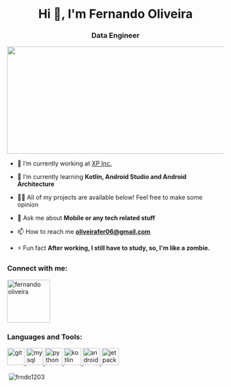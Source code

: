 <h1 align="center">Hi 👋, I'm Fernando Oliveira</h1>
<h3 align="center">Data Engineer</h3>
<img src="https://www.nielsen.com/wp-content/uploads/sites/3/2019/04/data-science-icon-animation-banner-clockwise.gif" height='250' width='1000' style="vertical-align:middle">

- 🔭 I’m currently working at [XP Inc.](https://www.dtidigital.com.br/)

- 🌱 I’m currently learning **Kotlin, Android Studio and Android Architecture**

- 👨‍💻 All of my projects are available below! Feel free to make some opinion

- 💬 Ask me about **Mobile or any tech related stuff**

- 📫 How to reach me **oliveirafer06@gmail.com**

- ⚡ Fun fact **After working, I still have to study, so, I'm like a zombie.**

<h3 align="left">Connect with me:</h3>
<p align="left">
<a href="www.linkedin.com/in/fernando-oliveira-android-developer" target="blank"><img align="center" src="https://pngimg.com/uploads/linkedIn/linkedIn_PNG38.png" alt="fernando oliveira" height="100" width="100" /></a>
</p>

<h3 align="left">Languages and Tools:</h3>
<p align="left"> 
  <a href="https://git-scm.com/" target="_blank"> <img src="https://www.vectorlogo.zone/logos/git-scm/git-scm-icon.svg" alt="git" width="40" height="40"/> </a> 
  <a href="https://www.microsoft.com/pt-br/sql-server/sql-server-2019" target="_blank"> <img src="https://seeklogo.com/images/M/microsoft-sql-server-logo-96AF49E2B3-seeklogo.com.png" alt="mysql" width="40" height="40"/> </a> 
  <a href="https://www.python.org" target="_blank"> <img src="https://seeklogo.com/images/P/python-logo-A32636CAA3-seeklogo.com.png" alt="python" width="40" height="40"/> </a>  
  <a href="https://developer.android.com/kotlin" target="_blank"> <img src="https://seeklogo.com/images/K/kotlin-logo-4EA4DB3A08-seeklogo.com.png" alt="kotlin" width="40" height="40"/> </a>  
  <a href="https://developer.android.com/" target="_blank"> <img src="https://seeklogo.com/images/A/android-logo-9E4539A7DE-seeklogo.com.png" alt="android" width="40" height="40"/> </a>  
  <a href="https://developer.android.com/jetpack/compose" target="_blank"> <img src="https://3.bp.blogspot.com/-VVp3WvJvl84/X0Vu6EjYqDI/AAAAAAAAPjU/ZOMKiUlgfg8ok8DY8Hc-ocOvGdB0z86AgCLcBGAsYHQ/s1600/jetpack%2Bcompose%2Bicon_RGB.png" alt="jetpack" width="40" height="40"/> </a>  
</p>

<p>&nbsp;<img align="center" src="https://github-readme-stats.vercel.app/api?username=frndo1203&show_icons=true&locale=en" alt="frndo1203" /></p>
